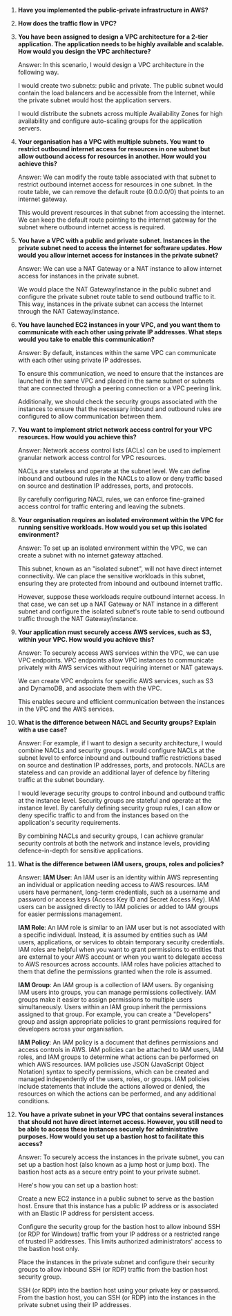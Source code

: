 1. **Have you implemented the public-private infrastructure in AWS?**
2. **How does the traffic flow in VPC?**
3. **You have been assigned to design a VPC architecture for a 2-tier application. The application needs to be highly available and scalable. How would you design the VPC architecture?**

    Answer: In this scenario, I would design a VPC architecture in the following way.

    I would create two subnets: public and private. The public subnet would contain the load balancers and be accessible from the Internet, while the private subnet would host the application servers. 

    I would distribute the subnets across multiple Availability Zones for high availability and configure auto-scaling groups for the application servers.

4. **Your organisation has a VPC with multiple subnets. You want to restrict outbound internet access for resources in one subnet but allow outbound access for resources in another. How would you achieve this?**

    Answer: We can modify the route table associated with that subnet to restrict outbound internet access for resources in one subnet. In the route table, we can remove the default route (0.0.0.0/0) that points to an internet gateway. 

    This would prevent resources in that subnet from accessing the internet. We can keep the default route pointing to the internet gateway for the subnet where outbound internet access is required.

5. **You have a VPC with a public and private subnet. Instances in the private subnet need to access the internet for software updates. How would you allow internet access for instances in the private subnet?**

    Answer: We can use a NAT Gateway or a NAT instance to allow internet access for instances in the private subnet. 

    We would place the NAT Gateway/instance in the public subnet and configure the private subnet route table to send outbound traffic to it. This way, instances in the private subnet can access the Internet through the NAT Gateway/instance.

6. **You have launched EC2 instances in your VPC, and you want them to communicate with each other using private IP addresses. What steps would you take to enable this communication?**

    Answer: By default, instances within the same VPC can communicate with each other using private IP addresses. 

    To ensure this communication, we need to ensure that the instances are launched in the same VPC and placed in the same subnet or subnets that are connected through a peering connection or a VPC peering link. 

    Additionally, we should check the security groups associated with the instances to ensure that the necessary inbound and outbound rules are configured to allow communication between them.

7. **You want to implement strict network access control for your VPC resources. How would you achieve this?**

    Answer: Network access control lists (ACLs) can be used to implement granular network access control for VPC resources. 

    NACLs are stateless and operate at the subnet level. We can define inbound and outbound rules in the NACLs to allow or deny traffic based on source and destination IP addresses, ports, and protocols. 

    By carefully configuring NACL rules, we can enforce fine-grained access control for traffic entering and leaving the subnets.

8. **Your organisation requires an isolated environment within the VPC for running sensitive workloads. How would you set up this isolated environment?**

    Answer: To set up an isolated environment within the VPC, we can create a subnet with no internet gateway attached. 

    This subnet, known as an "isolated subnet", will not have direct internet connectivity. We can place the sensitive workloads in this subnet, ensuring they are protected from inbound and outbound internet traffic. 

    However, suppose these workloads require outbound internet access. In that case, we can set up a NAT Gateway or NAT instance in a different subnet and configure the isolated subnet's route table to send outbound traffic through the NAT Gateway/instance.

9. **Your application must securely access AWS services, such as S3, within your VPC. How would you achieve this?**

    Answer: To securely access AWS services within the VPC, we can use VPC endpoints. VPC endpoints allow VPC instances to communicate privately with AWS services without requiring internet or NAT gateways. 

    We can create VPC endpoints for specific AWS services, such as S3 and DynamoDB, and associate them with the VPC. 

    This enables secure and efficient communication between the instances in the VPC and the AWS services.

10. **What is the difference between NACL and Security groups? Explain with a use case?**

    Answer: For example, if I want to design a security architecture, I would combine NACLs and security groups. I would configure NACLs at the subnet level to enforce inbound and outbound traffic restrictions based on source and destination IP addresses, ports, and protocols. NACLs are stateless and can provide an additional layer of defence by filtering traffic at the subnet boundary.

    I would leverage security groups to control inbound and outbound traffic at the instance level. Security groups are stateful and operate at the instance level. By carefully defining security group rules, I can allow or deny specific traffic to and from the instances based on the application's security requirements.

    By combining NACLs and security groups, I can achieve granular security controls at both the network and instance levels, providing defence-in-depth for sensitive applications.

11. **What is the difference between IAM users, groups, roles and policies?**

    Answer: **IAM User**: An IAM user is an identity within AWS representing an individual or application needing access to AWS resources. IAM users have permanent, long-term credentials, such as a username and password or access keys (Access Key ID and Secret Access Key). IAM users can be assigned directly to IAM policies or added to IAM groups for easier permissions management.
   
    **IAM Role**: An IAM role is similar to an IAM user but is not associated with a specific individual. Instead, it is assumed by entities such as IAM users, applications, or services to obtain temporary security credentials. IAM roles are helpful when you want to grant permissions to entities that are external to your AWS account or when you want to delegate access to AWS resources across accounts. IAM roles have policies attached to them that define the permissions granted when the role is assumed.

    **IAM Group**: An IAM group is a collection of IAM users. By organising IAM users into groups, you can manage permissions collectively. IAM groups make it easier to assign permissions to multiple users simultaneously. Users within an IAM group inherit the permissions assigned to that group. For example, you can create a "Developers" group and assign appropriate policies to grant permissions required for developers across your organisation.
   
    **IAM Policy**: An IAM policy is a document that defines permissions and access controls in AWS. IAM policies can be attached to IAM users, IAM roles, and IAM groups to determine what actions can be performed on which AWS resources. IAM policies use JSON (JavaScript Object Notation) syntax to specify permissions, which can be created and managed independently of the users, roles, or groups. IAM policies include statements that include the actions allowed or denied, the resources on which the actions can be performed, and any additional conditions.

12. **You have a private subnet in your VPC that contains several instances that should not have direct internet access. However, you still need to be able to access these instances securely for administrative purposes. How would you set up a bastion host to facilitate this access?**

    Answer: To securely access the instances in the private subnet, you can set up a bastion host (also known as a jump host or jump box). The bastion host acts as a secure entry point to your private subnet. 

    Here's how you can set up a bastion host:

    Create a new EC2 instance in a public subnet to serve as the bastion host. Ensure that this instance has a public IP address or is associated with an Elastic IP address for persistent access.
        
    Configure the security group for the bastion host to allow inbound SSH (or RDP for Windows) traffic from your IP address or a restricted range of trusted IP addresses. This limits authorized administrators' access to the bastion host only.

    Place the instances in the private subnet and configure their security groups to allow inbound SSH (or RDP) traffic from the bastion host security group.

    SSH (or RDP) into the bastion host using your private key or password. From the bastion host, you can SSH (or RDP) into the instances in the private subnet using their IP addresses.

